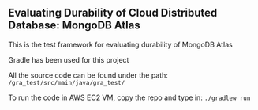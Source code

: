 ## Evaluating Durability of Cloud Distributed Database: MongoDB Atlas
 
This is the test framework for evaluating durability of MongoDB Atlas

Gradle has been used for this project

All the source code can be found under the path: `/gra_test/src/main/java/gra_test/`

To run the code in AWS EC2 VM, copy the repo and type in:
`./gradlew run`
